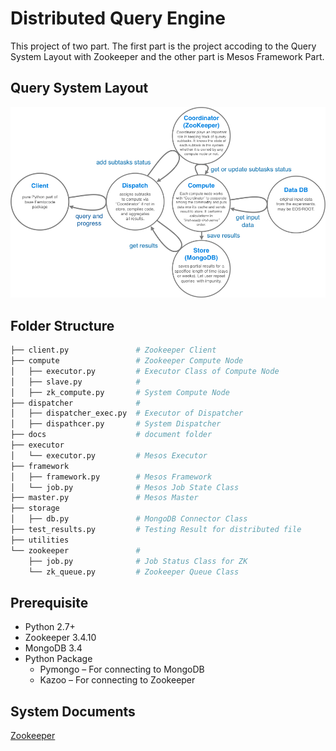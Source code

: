 # Distributed Query Engine

This project of two part. The first part is the project accoding to the Query System Layout with Zookeeper and the other part is Mesos Framework Part.

## Query System Layout

![query system layout](/docs/images/query_system_layout.png)



## Folder Structure

```bash
├── client.py               # Zookeeper Client 
├── compute                 # Zookeeper Compute Node
│   ├── executor.py         # Executor Class of Compute Node
│   ├── slave.py            #
│   ├── zk_compute.py       # System Compute Node
├── dispatcher              #
│   ├── dispatcher_exec.py  # Executor of Dispatcher
│   ├── dispathcer.py       # System Dispatcher
├── docs                    # document folder
├── executor                
│   └── executor.py         # Mesos Executor
├── framework               
│   ├── framework.py        # Mesos Framework
│   └── job.py              # Mesos Job State Class
├── master.py               # Mesos Master 
├── storage                 
│   ├── db.py               # MongoDB Connector Class
├── test_results.py         # Testing Result for distributed file
├── utilities               
└── zookeeper               #
    ├── job.py              # Job Status Class for ZK 
    └── zk_queue.py         # Zookeeper Queue Class
```

## Prerequisite
* Python 2.7+
* Zookeeper 3.4.10
* MongoDB 3.4
* Python Package
    * Pymongo – For connecting to MongoDB
    * Kazoo – For connecting to Zookeeper

## System Documents
[Zookeeper]()
